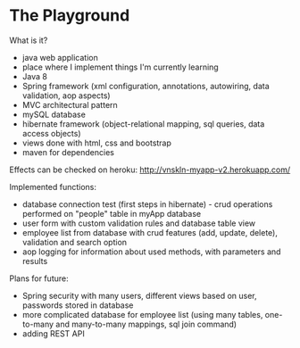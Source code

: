 # The Playground

What is it?
- java web application
- place where I implement things I'm currently learning
- Java 8
- Spring framework (xml configuration, annotations, autowiring, data validation, aop aspects) 
- MVC architectural pattern
- mySQL database
- hibernate framework (object-relational mapping, sql queries, data access objects)
- views done with html, css and bootstrap
- maven for dependencies

Effects can be checked on heroku: http://vnskln-myapp-v2.herokuapp.com/ 

Implemented functions:
- database connection test (first steps in hibernate) - crud operations performed on "people" table in myApp database
- user form with custom validation rules and database table view
- employee list from database with crud features (add, update, delete), validation and search option
- aop logging for information about used methods, with parameters and results

Plans for future:
- Spring security with many users, different views based on user, passwords stored in database
- more complicated database for employee list (using many tables, one-to-many and many-to-many mappings, sql join command)
- adding REST API
